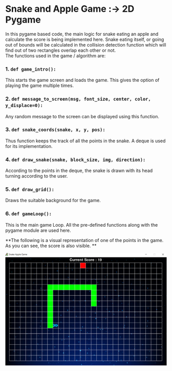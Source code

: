 # Snake and Apple Game :-> 2D Pygame
In this pygame based code, the main logic for snake eating an apple and calculate the score is being implemented here. Snake eating itself, or going out of bounds will be calculated in the collision detection function which will find out of two rectangles overlap each other or not.  
The functions used in the game / algorithm are:  
### 1. ` def game_intro(): `  
This starts the game screen and loads the game. This gives the option of playing the game multiple times.  
### 2. ` def message_to_screen(msg, font_size, center, color, y_displace=0): `   
Any random message to the screen can be displayed using this function.  
### 3. ` def snake_coords(snake, x, y, pos): `   
Thus function keeps the track of all the points in the snake. A deque is used for its implementation.  
### 4. ` def draw_snake(snake, block_size, img, direction): `  
According to the points in the deque, the snake is drawn with its head turning according to the user.  
### 5. ` def draw_grid(): `   
Draws the suitable background for the game.  
### 6. ` def gameLoop(): `   
This is the main game Loop. All the pre-defined functions along with the pygame module are used here.  

**The following is a visual representation of one of the points in the game. As you can see, the score is also visible. **  

![Snake and Apple Game using Pygame](Implementation.png)  


